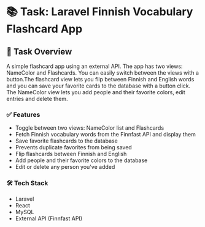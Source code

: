# 📚 Task: Laravel Finnish Vocabulary Flashcard App

## 📘 Task Overview
A simple flashcard app using an external API. The app has two views: NameColor and Flashcards. You can easily switch between the views with a button.The flashcard view lets you flip between Finnish and English words and you can save your favorite cards to the database with a button click.  The NameColor view lets you add people and their favorite colors, edit entries and delete them. 


### ✅ Features
- Toggle between two views: NameColor list and Flashcards
- Fetch Finnish vocabulary words from the Finnfast API and display them
- Save favorite flashcards to the database
- Prevents duplicate favorites from being saved
- Flip flashcards between Finnish and English
- Add people and their favorite colors to the database
- Edit or delete any person you've added


### 🛠️ Tech Stack
* Laravel
* React
* MySQL
* External API (Finnfast API)
